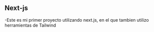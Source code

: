 ## Next-js
-Este es mi primer proyecto utilizando next.js, en el que tambien utilizo herramientas de Tailwind